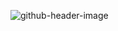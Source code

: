 ![github-header-image](https://github.com/gohopventure/gohopventure/assets/28074009/2a18b62c-77d9-40da-87f5-8251923fab58)
